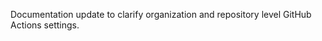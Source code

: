 ---
---

Documentation update to clarify organization and repository level GitHub Actions settings.
